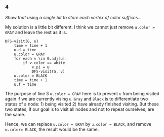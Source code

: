 ### 4

_Show that using a single bit to store each vertex of color suffices..._

My solution is a little bit different. I think we cannot just remove `u.color = GRAY` and leave the rest as it is. 

```
DFS-visit(G, u)
    time = time + 1
    u.d = time
    u.color = GRAY
    for each v \in G.adj[u]:
        if v.color == white
            v.pi = u
            DFS-visit(G, v)
    u.color = BLACK
    time = time + 1
    u.f = time
```

The purpose of line 3 `u.color = GRAY` here is to prevent `u` from being visited again if we are currently vising `u`. `Gray` and `Black` is to differentiate two states of a node: 1) being visited 2) have already finished visiting. But these two states, if our goal is to visit all nodes and not to repeat ourselves, are the same.

Hence, we can replace `u.color = GRAY` by `u.color = BLACK`, and remove `u.color= BLACK`, the result would be the same. 

